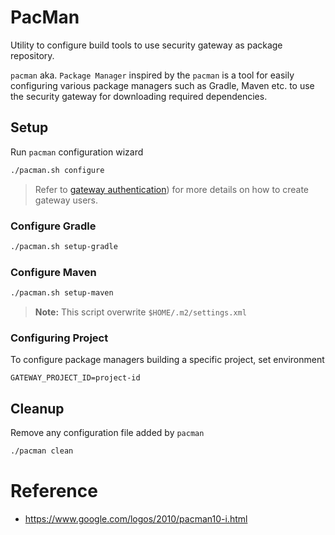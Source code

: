 # PacMan
Utility to configure build tools to use security gateway as package repository.

`pacman` aka. `Package Manager` inspired by the `pacman` is a tool for easily configuring various package managers such as Gradle, Maven etc. to use the security gateway for downloading required dependencies.

## Setup

Run `pacman` configuration wizard

```bash
./pacman.sh configure
```

> Refer to [gateway authentication]([../README.md#authentication)) for more details on how to create gateway users.

### Configure Gradle

```bash
./pacman.sh setup-gradle
```

### Configure Maven

```bash
./pacman.sh setup-maven
```

> **Note:** This script overwrite `$HOME/.m2/settings.xml`

### Configuring Project

To configure package managers building a specific project, set environment

```
GATEWAY_PROJECT_ID=project-id
```

## Cleanup

Remove any configuration file added by `pacman`

```bash
./pacman clean
```

# Reference

* https://www.google.com/logos/2010/pacman10-i.html
